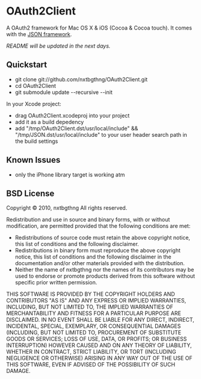 # OAuth2Client

A OAuth2 framework for Mac OS X & iOS (Cocoa & Cocoa touch). It comes with the [JSON framework](http://github.com/stig/json-framework).

*README will be updated in the next days.*

## Quickstart

- git clone git://github.com/nxtbgthng/OAuth2Client.git
- cd OAuth2Client
- git submodule update --recursive --init

In your Xcode project:

- drag OAuth2Client.xcodeproj into your project
- add it as a build depedency
- add "/tmp/OAuth2Client.dst/usr/local/include" && "/tmp/JSON.dst/usr/local/include" to your user header search path in the build settings


## Known Issues

- only the iPhone library target is working atm

## BSD License 

Copyright © 2010, nxtbgthng
All rights reserved.

Redistribution and use in source and binary forms, with or without
modification, are permitted provided that the following conditions are met:

* Redistributions of source code must retain the above copyright
  notice, this list of conditions and the following disclaimer.
* Redistributions in binary form must reproduce the above copyright
  notice, this list of conditions and the following disclaimer in the
  documentation and/or other materials provided with the distribution.
* Neither the name of nxtbgthng nor the
  names of its contributors may be used to endorse or promote products
  derived from this software without specific prior written permission.

THIS SOFTWARE IS PROVIDED BY THE COPYRIGHT HOLDERS AND CONTRIBUTORS "AS IS" AND
ANY EXPRESS OR IMPLIED WARRANTIES, INCLUDING, BUT NOT LIMITED TO, THE IMPLIED
WARRANTIES OF MERCHANTABILITY AND FITNESS FOR A PARTICULAR PURPOSE ARE
DISCLAIMED. IN NO EVENT SHALL <COPYRIGHT HOLDER> BE LIABLE FOR ANY
DIRECT, INDIRECT, INCIDENTAL, SPECIAL, EXEMPLARY, OR CONSEQUENTIAL DAMAGES
(INCLUDING, BUT NOT LIMITED TO, PROCUREMENT OF SUBSTITUTE GOODS OR SERVICES;
LOSS OF USE, DATA, OR PROFITS; OR BUSINESS INTERRUPTION) HOWEVER CAUSED AND
ON ANY THEORY OF LIABILITY, WHETHER IN CONTRACT, STRICT LIABILITY, OR TORT
(INCLUDING NEGLIGENCE OR OTHERWISE) ARISING IN ANY WAY OUT OF THE USE OF THIS
SOFTWARE, EVEN IF ADVISED OF THE POSSIBILITY OF SUCH DAMAGE.
